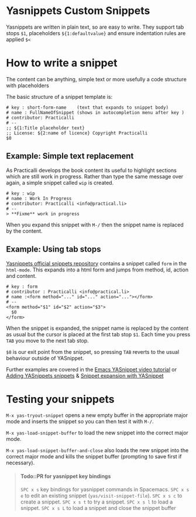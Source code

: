 # Yasnippets Custom Snippets

Yasnippets are written in plain text, so are easy to write.  They support tab stops `$1`, placeholders `${1:defaultvalue}` and ensure indentation rules are applied `$<`

# How to write a snippet

The content can be anything, simple text or more usefully a code structure with placeholders

The basic structure of a snippet template is:

```
# key : short-form-name    (text that expands to snippet body)
# name : FullNameOfSnippet (shows in autocompletion menu after key )
# contributor: Practicalli
# --
;; ${1:Title placeholder text}
;; License: ${2:name of licence} Copyright Practicalli
$0
```


## Example: Simple text replacement

As Practicalli develops the book content its useful to highlight sections which are still work in progress.  Rather than type the same message over again,  a simple snippet called `wip` is created.

```
# key : wip
# name : Work In Progress
# contributor: Practicalli <info@practical.li>
# --
> **Fixme** work in progress
```

When you expand this snippet with `M-/` then the snippet name is replaced by the content.

## Example: Using tab stops

[Yasnippets official snippets repository](https://github.com/AndreaCrotti/yasnippet-snippets) contains a snippet called `form` in the `html-mode`.  This expands into a html form and jumps from method, id, action and content.
```
# key : form
# contributor : Practicalli <info@practical.li>
# name :<form method="..." id="..." action="..."></form>
# --
<form method="$1" id="$2" action="$3">
  $0
</form>
```

When the snippet is expanded, the snippet name is replaced by the content as usual but the cursor is placed at the first tab stop `$1`.  Each time you press `TAB` you move to the next tab stop.

`$0` is our exit point from the snippet, so pressing `TAB` reverts to the usual behaviour outside of YASnippet.


Further examples are covered in the [Emacs YASnippet video tutorial](https://www.youtube.com/watch?v=-4O-ZYjQxks) or [Adding YASnippets snippets](http://jotham-city.com/blog/2015/03/21/adding-yasnippets-snippets/) & [Snippet expansion with YASnippet](http://cupfullofcode.com/blog/2013/02/26/snippet-expansion-with-yasnippet/index.html)


# Testing your snippets

`M-x yas-tryout-snippet`  opens a new empty buffer in the appropriate major mode and inserts the snippet so you can then test it with `M-/`.

`M-x yas-load-snippet-buffer` to load the new snippet into the correct major mode.

`M-x yas-load-snippet-buffer-and-close` also loads the new snippet into the correct major mode and kills the snippet buffer (prompting to save first if necessary).

> #### Todo::PR for yasnippet key bindings
> `SPC x s` key bindings for yasnippet commands in Spacemacs.
> `SPC x s e` to edit an existing snippet (`yas/visit-snippet-file`).
> `SPC x s c` to create a snippet.
> `SPC x s t` to try a snippet.
> `SPC x s l` to load a snippet.
> `SPC x s L` to load a snippet and close the snippet buffer
